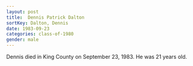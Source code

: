```yaml
---
layout: post
title:  Dennis Patrick Dalton
sortKey: Dalton, Dennis
date: 1983-09-23
categories: class-of-1980
gender: male
---
```

Dennis died in King County on September 23, 1983.  He was 21 years old.
